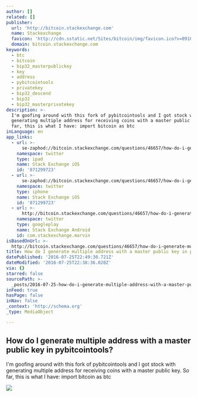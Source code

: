 ```yaml
---
author: []
related: []
publisher:
  url: 'http://bitcoin.stackexchange.com'
  name: Stackexchange
  favicon: 'http://cdn.sstatic.net/Sites/bitcoin/img/favicon.ico?v=0910168c5c65'
  domain: bitcoin.stackexchange.com
keywords:
  - btc
  - bitcoin
  - bip32_masterpublickey
  - key
  - address
  - pybitcointools
  - privatekey
  - bip32_descend
  - bip32
  - bip32_masterprivatekey
description: >-
  I'm goofing around with this fork of pybitcointools and I got stock with
  generating multiple address for receiving coins with a master public key. So
  far, this is what I have: import bitcoin as btc
inLanguage: en
app_links:
  - url: >-
      se-zaphod://bitcoin.stackexchange.com/questions/46657/how-do-i-generate-multiple-address-with-a-master-public-key-in-pybitcointools
    namespace: twitter
    type: ipad
    name: Stack Exchange iOS
    id: '871299723'
  - url: >-
      se-zaphod://bitcoin.stackexchange.com/questions/46657/how-do-i-generate-multiple-address-with-a-master-public-key-in-pybitcointools
    namespace: twitter
    type: iphone
    name: Stack Exchange iOS
    id: '871299723'
  - url: >-
      http://bitcoin.stackexchange.com/questions/46657/how-do-i-generate-multiple-address-with-a-master-public-key-in-pybitcointools
    namespace: twitter
    type: googleplay
    name: Stack Exchange Android
    id: com.stackexchange.marvin
isBasedOnUrl: >-
  http://bitcoin.stackexchange.com/questions/46657/how-do-i-generate-multiple-address-with-a-master-public-key-in-pybitcointools
title: How do I generate multiple address with a master public key in pybitcointools?
datePublished: '2016-07-25T22:49:30.721Z'
dateModified: '2016-07-25T22:38:36.020Z'
via: {}
starred: false
sourcePath: >-
  _posts/2016-07-25-how-do-i-generate-multiple-address-with-a-master-public-key.md
inFeed: true
hasPage: false
inNav: false
_context: 'http://schema.org'
_type: MediaObject

---
```

<article style=""><h1>How do I generate multiple address with a master public key in pybitcointools?</h1><p>I'm goofing around with this fork of pybitcointools and I got stock with generating multiple address for receiving coins with a master public key. So far, this is what I have: import bitcoin as btc</p><img src="http://cdn.sstatic.net/Sites/bitcoin/img/apple-touch-icon.png?v=a43e5a337e6b&amp;a" /></article>